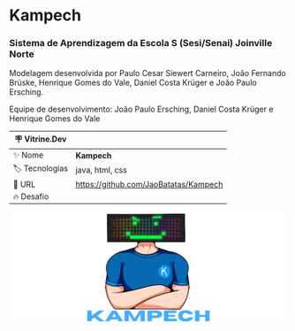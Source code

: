 # Kampech

### Sistema de Aprendizagem da Escola S (Sesi/Senai) Joinville Norte

Modelagem desenvolvida por Paulo Cesar Siewert Carneiro, João Fernando Brüske,
Henrique Gomes do Vale, Daniel Costa Krüger e João Paulo Ersching.

Equipe de desenvolvimento: João Paulo Ersching, Daniel Costa Krüger e Henrique Gomes do Vale

| :placard: Vitrine.Dev |     |
| -------------  | --- |
| :sparkles: Nome        | **Kampech**
| :label: Tecnologias | java, html, css
| :rocket: URL         | https://github.com/JaoBatatas/Kampech
| :fire: Desafio     | 

<!-- Inserir imagem com a #vitrinedev ao final do link -->
![](https://raw.githubusercontent.com/JaoBatatas/Kampech/master/assets/project_banner.png#vitrinedev)
